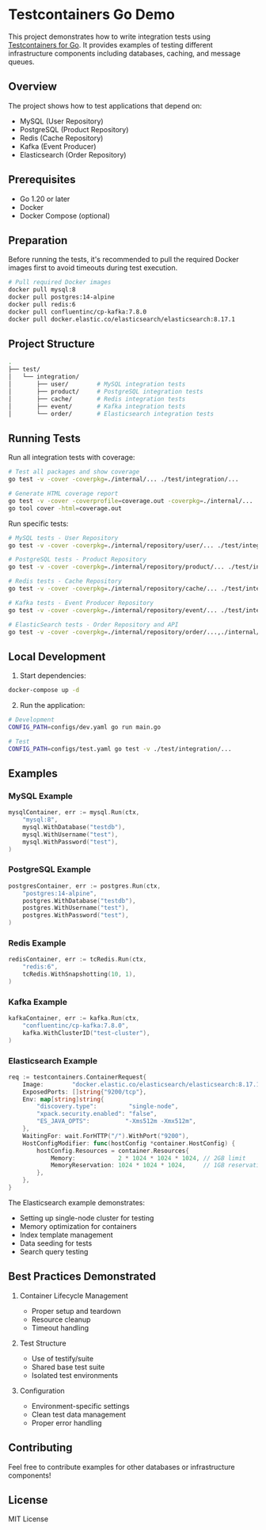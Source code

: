 # Testcontainers Go Demo

This project demonstrates how to write integration tests using [Testcontainers for Go](https://golang.testcontainers.org/). It provides examples of testing different infrastructure components including databases, caching, and message queues.

## Overview

The project shows how to test applications that depend on:

- MySQL (User Repository)
- PostgreSQL (Product Repository)
- Redis (Cache Repository)
- Kafka (Event Producer)
- Elasticsearch (Order Repository)

## Prerequisites

- Go 1.20 or later
- Docker
- Docker Compose (optional)

## Preparation

Before running the tests, it's recommended to pull the required Docker images first to avoid timeouts during test execution.

```sh
# Pull required Docker images
docker pull mysql:8
docker pull postgres:14-alpine
docker pull redis:6
docker pull confluentinc/cp-kafka:7.8.0
docker pull docker.elastic.co/elasticsearch/elasticsearch:8.17.1
```

## Project Structure

```sh
.
├── test/
│   └── integration/
│       ├── user/        # MySQL integration tests
│       ├── product/     # PostgreSQL integration tests
│       ├── cache/       # Redis integration tests
│       ├── event/       # Kafka integration tests
│       └── order/       # Elasticsearch integration tests
```

## Running Tests

Run all integration tests with coverage:

```sh
# Test all packages and show coverage
go test -v -cover -coverpkg=./internal/... ./test/integration/...

# Generate HTML coverage report
go test -v -cover -coverprofile=coverage.out -coverpkg=./internal/... ./test/integration/...
go tool cover -html=coverage.out
```

Run specific tests:

```sh
# MySQL tests - User Repository
go test -v -cover -coverpkg=./internal/repository/user/... ./test/integration/user/...

# PostgreSQL tests - Product Repository
go test -v -cover -coverpkg=./internal/repository/product/... ./test/integration/product/...

# Redis tests - Cache Repository
go test -v -cover -coverpkg=./internal/repository/cache/... ./test/integration/cache/...

# Kafka tests - Event Producer Repository
go test -v -cover -coverpkg=./internal/repository/event/... ./test/integration/event/...

# ElasticSearch tests - Order Repository and API
go test -v -cover -coverpkg=./internal/repository/order/...,./internal/handler/... ./test/integration/order/...
```

## Local Development

1. Start dependencies:

```bash
docker-compose up -d
```

2. Run the application:

```bash
# Development
CONFIG_PATH=configs/dev.yaml go run main.go

# Test
CONFIG_PATH=configs/test.yaml go test -v ./test/integration/...
```

## Examples

### MySQL Example

```go
mysqlContainer, err := mysql.Run(ctx,
    "mysql:8",
    mysql.WithDatabase("testdb"),
    mysql.WithUsername("test"),
    mysql.WithPassword("test"),
)
```

### PostgreSQL Example

```go
postgresContainer, err := postgres.Run(ctx,
    "postgres:14-alpine",
    postgres.WithDatabase("testdb"),
    postgres.WithUsername("test"),
    postgres.WithPassword("test"),
)
```

### Redis Example

```go
redisContainer, err := tcRedis.Run(ctx,
    "redis:6",
    tcRedis.WithSnapshotting(10, 1),
)
```

### Kafka Example

```go
kafkaContainer, err := kafka.Run(ctx,
    "confluentinc/cp-kafka:7.8.0",
    kafka.WithClusterID("test-cluster"),
)
```

### Elasticsearch Example

```go
req := testcontainers.ContainerRequest{
    Image:        "docker.elastic.co/elasticsearch/elasticsearch:8.17.1",
    ExposedPorts: []string{"9200/tcp"},
    Env: map[string]string{
        "discovery.type":         "single-node",
        "xpack.security.enabled": "false",
        "ES_JAVA_OPTS":          "-Xms512m -Xmx512m",
    },
    WaitingFor: wait.ForHTTP("/").WithPort("9200"),
    HostConfigModifier: func(hostConfig *container.HostConfig) {
        hostConfig.Resources = container.Resources{
            Memory:            2 * 1024 * 1024 * 1024, // 2GB limit
            MemoryReservation: 1024 * 1024 * 1024,     // 1GB reservation
        },
    },
}
```

The Elasticsearch example demonstrates:

- Setting up single-node cluster for testing
- Memory optimization for containers
- Index template management
- Data seeding for tests
- Search query testing

## Best Practices Demonstrated

1. Container Lifecycle Management

   - Proper setup and teardown
   - Resource cleanup
   - Timeout handling

2. Test Structure

   - Use of testify/suite
   - Shared base test suite
   - Isolated test environments

3. Configuration

   - Environment-specific settings
   - Clean test data management
   - Proper error handling

## Contributing

Feel free to contribute examples for other databases or infrastructure components!

## License

MIT License
